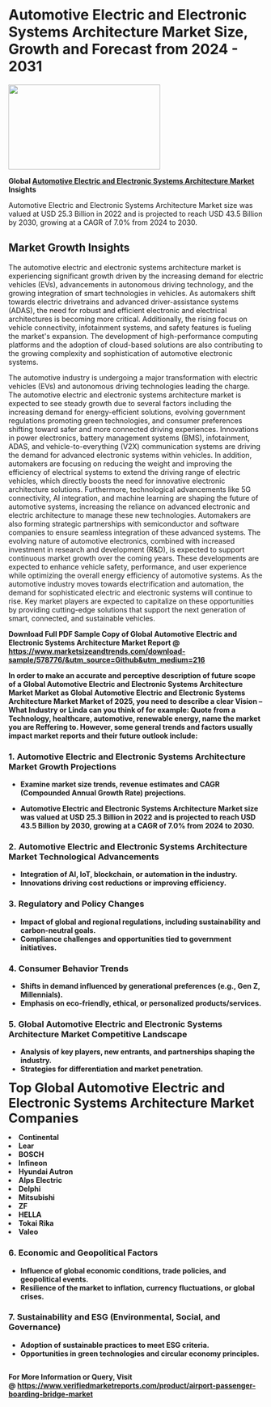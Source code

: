 <H1>Automotive Electric and Electronic Systems Architecture Market Size, Growth and Forecast from 2024 - 2031</H1><img class="aligncenter size-medium wp-image-584254" src="https://thirdeyenews.in/wp-content/uploads/2024/09/Global-Market-Research-300x168.jpeg" alt="" width="300" height="168" /><p><strong>Global&nbsp;<a href="https://www.marketsizeandtrends.com/download-sample/578776/&amp;utm_source=Github&utm_medium=216">Automotive Electric and Electronic Systems Architecture Market</a> Insights</strong></p><p>Automotive Electric and Electronic Systems Architecture Market size was valued at USD 25.3 Billion in 2022 and is projected to reach USD 43.5 Billion by 2030, growing at a CAGR of 7.0% from 2024 to 2030.</p><p><h2>Market Growth Insights</h2> <p>The automotive electric and electronic systems architecture market is experiencing significant growth driven by the increasing demand for electric vehicles (EVs), advancements in autonomous driving technology, and the growing integration of smart technologies in vehicles. As automakers shift towards electric drivetrains and advanced driver-assistance systems (ADAS), the need for robust and efficient electronic and electrical architectures is becoming more critical. Additionally, the rising focus on vehicle connectivity, infotainment systems, and safety features is fueling the market's expansion. The development of high-performance computing platforms and the adoption of cloud-based solutions are also contributing to the growing complexity and sophistication of automotive electronic systems.</p> <p><strong></strong></p> <p>The automotive industry is undergoing a major transformation with electric vehicles (EVs) and autonomous driving technologies leading the charge. The automotive electric and electronic systems architecture market is expected to see steady growth due to several factors including the increasing demand for energy-efficient solutions, evolving government regulations promoting green technologies, and consumer preferences shifting toward safer and more connected driving experiences. Innovations in power electronics, battery management systems (BMS), infotainment, ADAS, and vehicle-to-everything (V2X) communication systems are driving the demand for advanced electronic systems within vehicles. In addition, automakers are focusing on reducing the weight and improving the efficiency of electrical systems to extend the driving range of electric vehicles, which directly boosts the need for innovative electronic architecture solutions. Furthermore, technological advancements like 5G connectivity, AI integration, and machine learning are shaping the future of automotive systems, increasing the reliance on advanced electronic and electric architecture to manage these new technologies. Automakers are also forming strategic partnerships with semiconductor and software companies to ensure seamless integration of these advanced systems. The evolving nature of automotive electronics, combined with increased investment in research and development (R&D), is expected to support continuous market growth over the coming years. These developments are expected to enhance vehicle safety, performance, and user experience while optimizing the overall energy efficiency of automotive systems. As the automotive industry moves towards electrification and automation, the demand for sophisticated electric and electronic systems will continue to rise. Key market players are expected to capitalize on these opportunities by providing cutting-edge solutions that support the next generation of smart, connected, and sustainable vehicles.</p> <p><strong></p><p><span class=""><strong>Download Full PDF Sample Copy of Global Automotive Electric and Electronic Systems Architecture Market Report</strong> @ <a href="https://www.marketsizeandtrends.com/download-sample/578776/&amp;utm_source=Github&utm_medium=216" target="_blank">https://www.marketsizeandtrends.com/download-sample/578776/&amp;utm_source=Github&utm_medium=216</a></span></p><p>In order to make an accurate and perceptive description of future scope of a Global&nbsp;Automotive Electric and Electronic Systems Architecture Market Market as Global&nbsp;Automotive Electric and Electronic Systems Architecture Market Market of 2025, you need to describe a clear Vision &ndash; What Industry or Linda can you think of for example: Quote from a Technology, healthcare, automotive, renewable energy, name the market you are Reffering to. However, some general trends and factors usually impact market reports and their future outlook include:</p><h3>1.&nbsp;<strong>Automotive Electric and Electronic Systems Architecture Market Growth Projections</strong></h3><ul><li>Examine market size trends, revenue estimates and CAGR (Compounded Annual Growth Rate) projections.</li><li><p>Automotive Electric and Electronic Systems Architecture Market size was valued at USD 25.3 Billion in 2022 and is projected to reach USD 43.5 Billion by 2030, growing at a CAGR of 7.0% from 2024 to 2030.</p></li></ul><h3>2.&nbsp;<strong>Automotive Electric and Electronic Systems Architecture Market Technological Advancements</strong></h3><ul><li>Integration of AI, IoT, blockchain, or automation in the industry.</li><li>Innovations driving cost reductions or improving efficiency.</li></ul><h3>3.&nbsp;<strong>Regulatory and Policy Changes</strong></h3><ul><li>Impact of global and regional regulations, including sustainability and carbon-neutral goals.</li><li>Compliance challenges and opportunities tied to government initiatives.</li></ul><h3>4.&nbsp;<strong>Consumer Behavior Trends</strong></h3><ul><li>Shifts in demand influenced by generational preferences (e.g., Gen Z, Millennials).</li><li>Emphasis on eco-friendly, ethical, or personalized products/services.</li></ul><h3>5.&nbsp;<strong>Global Automotive Electric and Electronic Systems Architecture Market Competitive Landscape</strong></h3><ul><li>Analysis of key players, new entrants, and partnerships shaping the industry.</li><li>Strategies for differentiation and market penetration.</li></ul><p data-pm-slice="1 1 []"><span style="color: inherit; font-family: inherit; font-size: 25px;">Top Global Automotive Electric and Electronic Systems Architecture Market Companies</span></p><div class="" data-test-id=""><p><li>Continental</li><li> Lear</li><li> BOSCH</li><li> Infineon</li><li> Hyundai Autron</li><li> Alps Electric</li><li> Delphi</li><li> Mitsubishi</li><li> ZF</li><li> HELLA</li><li> Tokai Rika</li><li> Valeo</li></p></div><h3>6.&nbsp;<strong>Economic and Geopolitical Factors</strong></h3><ul><li>Influence of global economic conditions, trade policies, and geopolitical events.</li><li>Resilience of the market to inflation, currency fluctuations, or global crises.</li></ul><h3>7.&nbsp;<strong>Sustainability and ESG (Environmental, Social, and Governance)</strong></h3><ul><li>Adoption of sustainable practices to meet ESG criteria.</li><li>Opportunities in green technologies and circular economy principles.</li></ul><h2><strong style="font-size: 14px;">For More Information or Query, Visit @&nbsp;</strong><a style="background-color: #ffffff; font-size: 14px;" href="https://www.marketsizeandtrends.com/report/automotive-electric-and-electronic-systems-architecture-market/" target="_blank">https://www.verifiedmarketreports.com/product/airport-passenger-boarding-bridge-market</a></h2>
